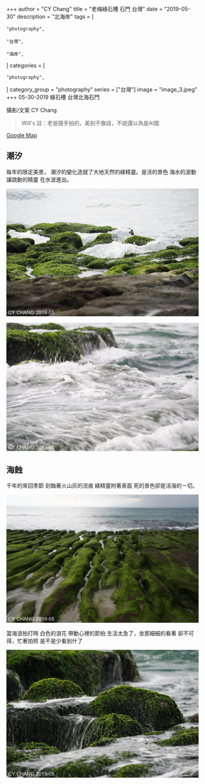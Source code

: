 +++
author = "CY Chang"
title = "老梅綠石槽 石門 台灣"
date = "2019-05-30"
description = "北海岸"
tags = [

    "photography",

    "台灣",

    "海岸",

]
categories = [

    "photography",

]
category_group = "photography"
series = ["台灣"]
image = "image_3.jpeg"
+++
05-30-2019 綠石槽 台灣北海石門  

攝影/文案 CY Chang

> Will's 註：老爸隨手拍的，美到不像話，不說還以為是AI圖

[Google Map](https://www.google.com/maps/place/Laomei+Green+Reef/@25.2924447,121.5398484,17z/data=!3m1!4b1!4m6!3m5!1s0x3442b5d24b9341ed:0x28a58d2f492330b2!8m2!3d25.2924399!4d121.5447193!16s%2Fg%2F12hmcs3rs?entry=ttu&g_ep=EgoyMDI1MDEyMi4wIKXMDSoASAFQAw%3D%3D)

## 潮汐

每年的限定美景， 潮汐的變化造就了大地天然的綠精靈。是活的景色 海水的波動 讓跳動的精靈 在水波進出。

![](image_1.jpeg)

![](image_2.jpeg)

## 海蝕

千年的來回季節 刻蝕著火山灰的流痕 綠精靈附著表面 死的景色卻是活潑的ㄧ切。

![](image_3.jpeg) 

當海浪拍打時 白色的浪花 帶動心裡的節拍 生活太急了，坐那細細的看著 卻不可得，忙著拍照 是不是少看到什了

![](image_4.jpeg)
